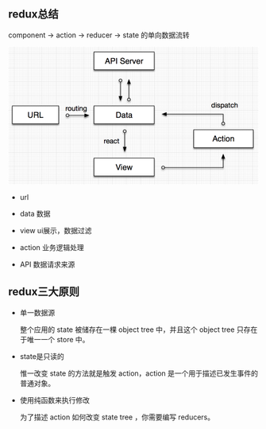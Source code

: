 ## redux总结

  component -> action -> reducer -> state 的单向数据流转

  ![常见前端流程图](./images/redux.png)

* url

* data 数据

* view ui展示，数据过滤

* action 业务逻辑处理

* API 数据请求来源

## redux三大原则

* 单一数据源

  整个应用的 state 被储存在一棵 object tree 中，并且这个 object tree 只存在于唯一一个 store 中。

* state是只读的

  惟一改变 state 的方法就是触发 action，action 是一个用于描述已发生事件的普通对象。

* 使用纯函数来执行修改

  为了描述 action 如何改变 state tree ，你需要编写 reducers。
